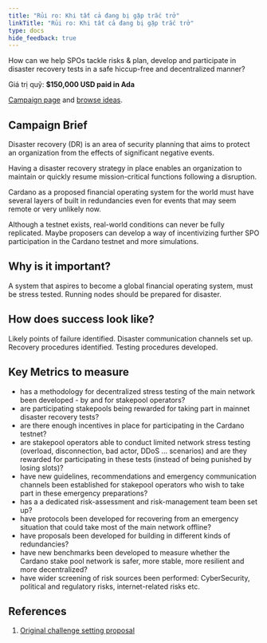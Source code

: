 ```yaml
---
title: "Rủi ro: Khi tất cả đang bị gặp trắc trở"
linkTitle: "Rủi ro: Khi tất cả đang bị gặp trắc trở"
type: docs
hide_feedback: true
---
```

How can we help SPOs tackle risks & plan, develop and participate in disaster recovery tests in a safe hiccup-free and decentralized manner?

Giá trị quỹ: **$150,000 USD paid in Ada**

[Campaign page](https://cardano.ideascale.com/a/campaign-home/26117) and [browse ideas](https://cardano.ideascale.com/a/ideas/top/campaign-filter/byids/campaigns/26117/stage/unspecified).

## Campaign Brief

Disaster recovery (DR) is an area of security planning that aims to protect an organization from the effects of significant negative events.

Having a disaster recovery strategy in place enables an organization to maintain or quickly resume mission-critical functions following a disruption.

Cardano as a proposed financial operating system for the world must have several layers of built in redundancies even for events that may seem remote or very unlikely now.

Although a testnet exists, real-world conditions can never be fully replicated. Maybe proposers can develop a way of incentivizing further SPO participation in the Cardano testnet and more simulations.

## Why is it important?

A system that aspires to become a global financial operating system, must be stress tested. Running nodes should be prepared for disaster.

## How does success look like?

Likely points of failure identified. Disaster communication channels set up. Recovery procedures identified. Testing procedures developed.

## Key Metrics to measure

- has a methodology for decentralized stress testing of the main network been developed - by and for stakepool operators?
- are participating stakepools being rewarded for taking part in mainnet disaster recovery tests?
- are there enough incentives in place for participating in the Cardano testnet?
- are stakepool operators able to conduct limited network stress testing (overload, disconnection, bad actor, DDoS … scenarios) and are they rewarded for participating in these tests (instead of being punished by losing slots)?
- have new guidelines, recommendations and emergency communication channels been established for stakepool operators who wish to take part in these emergency preparations?
- has a a dedicated risk-assessment and risk-management team been set up?
- have protocols been developed for recovering from an emergency situation that could take most of the main network offline?
- have proposals been developed for building in different kinds of redundancies?
- have new benchmarks been developed to measure whether the Cardano stake pool network is safer, more stable, more resilient and more decentralized?
- have wider screening of risk sources been performed: CyberSecurity, political and regulatory risks, internet-related risks etc.

## References

1. [Original challenge setting proposal](https://cardano.ideascale.com/a/dtd/Disaster-When-all-is-at-stake/351012-48088)